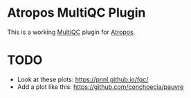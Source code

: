 # Atropos MultiQC Plugin

This is a working [MultiQC](http://multiqc.info/) plugin for [Atropos](https://github.com/jdidion/atropos).

# TODO

* Look at these plots: https://pnnl.github.io/fqc/
* Add a plot like this: https://github.com/conchoecia/pauvre
